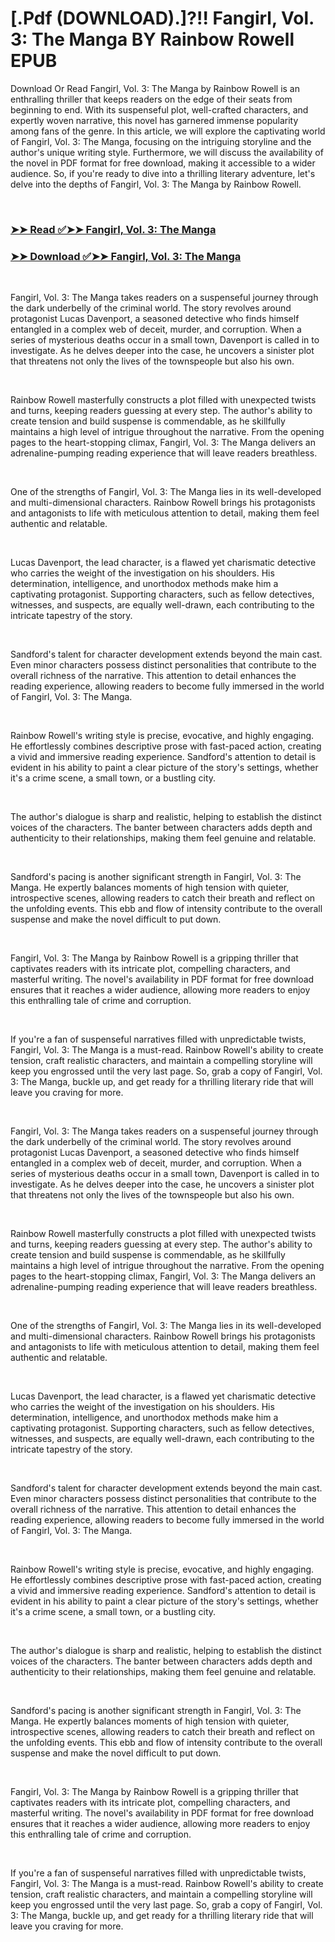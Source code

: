 # [.Pdf (DOWNLOAD).]?!! Fangirl, Vol. 3: The Manga BY Rainbow Rowell EPUB

<p>Download Or Read Fangirl, Vol. 3: The Manga by Rainbow Rowell is an enthralling thriller that keeps readers on the edge of their seats from beginning to end. With its suspenseful plot, well-crafted characters, and expertly woven narrative, this novel has garnered immense popularity among fans of the genre. In this article, we will explore the captivating world of Fangirl, Vol. 3: The Manga, focusing on the intriguing storyline and the author's unique writing style. Furthermore, we will discuss the availability of the novel in PDF format for free download, making it accessible to a wider audience. So, if you're ready to dive into a thrilling literary adventure, let's delve into the depths of Fangirl, Vol. 3: The Manga by Rainbow Rowell.</p>
<p>&nbsp;</p>

### [➤➤ Read ✅➤➤ Fangirl, Vol. 3: The Manga](https://pdfworldcenter.com/?book=62919719)

### [➤➤ Download ✅➤➤ Fangirl, Vol. 3: The Manga](https://pdfworldcenter.com/?book=62919719)

<p>&nbsp;</p>
<p>Fangirl, Vol. 3: The Manga takes readers on a suspenseful journey through the dark underbelly of the criminal world. The story revolves around protagonist Lucas Davenport, a seasoned detective who finds himself entangled in a complex web of deceit, murder, and corruption. When a series of mysterious deaths occur in a small town, Davenport is called in to investigate. As he delves deeper into the case, he uncovers a sinister plot that threatens not only the lives of the townspeople but also his own.</p>
<p>&nbsp;</p>
<p>Rainbow Rowell masterfully constructs a plot filled with unexpected twists and turns, keeping readers guessing at every step. The author's ability to create tension and build suspense is commendable, as he skillfully maintains a high level of intrigue throughout the narrative. From the opening pages to the heart-stopping climax, Fangirl, Vol. 3: The Manga delivers an adrenaline-pumping reading experience that will leave readers breathless.</p>
<p>&nbsp;</p>
<p>One of the strengths of Fangirl, Vol. 3: The Manga lies in its well-developed and multi-dimensional characters. Rainbow Rowell brings his protagonists and antagonists to life with meticulous attention to detail, making them feel authentic and relatable.</p>
<p>&nbsp;</p>
<p>Lucas Davenport, the lead character, is a flawed yet charismatic detective who carries the weight of the investigation on his shoulders. His determination, intelligence, and unorthodox methods make him a captivating protagonist. Supporting characters, such as fellow detectives, witnesses, and suspects, are equally well-drawn, each contributing to the intricate tapestry of the story.</p>
<p>&nbsp;</p>
<p>Sandford's talent for character development extends beyond the main cast. Even minor characters possess distinct personalities that contribute to the overall richness of the narrative. This attention to detail enhances the reading experience, allowing readers to become fully immersed in the world of Fangirl, Vol. 3: The Manga.</p>
<p>&nbsp;</p>
<p>Rainbow Rowell's writing style is precise, evocative, and highly engaging. He effortlessly combines descriptive prose with fast-paced action, creating a vivid and immersive reading experience. Sandford's attention to detail is evident in his ability to paint a clear picture of the story's settings, whether it's a crime scene, a small town, or a bustling city.</p>
<p>&nbsp;</p>
<p>The author's dialogue is sharp and realistic, helping to establish the distinct voices of the characters. The banter between characters adds depth and authenticity to their relationships, making them feel genuine and relatable.</p>
<p>&nbsp;</p>
<p>Sandford's pacing is another significant strength in Fangirl, Vol. 3: The Manga. He expertly balances moments of high tension with quieter, introspective scenes, allowing readers to catch their breath and reflect on the unfolding events. This ebb and flow of intensity contribute to the overall suspense and make the novel difficult to put down.</p>
<p>&nbsp;</p>
<p>Fangirl, Vol. 3: The Manga by Rainbow Rowell is a gripping thriller that captivates readers with its intricate plot, compelling characters, and masterful writing. The novel's availability in PDF format for free download ensures that it reaches a wider audience, allowing more readers to enjoy this enthralling tale of crime and corruption.</p>
<p>&nbsp;</p>
<p>If you're a fan of suspenseful narratives filled with unpredictable twists, Fangirl, Vol. 3: The Manga is a must-read. Rainbow Rowell's ability to create tension, craft realistic characters, and maintain a compelling storyline will keep you engrossed until the very last page. So, grab a copy of Fangirl, Vol. 3: The Manga, buckle up, and get ready for a thrilling literary ride that will leave you craving for more.</p>
<p>&nbsp;</p>
<p>Fangirl, Vol. 3: The Manga takes readers on a suspenseful journey through the dark underbelly of the criminal world. The story revolves around protagonist Lucas Davenport, a seasoned detective who finds himself entangled in a complex web of deceit, murder, and corruption. When a series of mysterious deaths occur in a small town, Davenport is called in to investigate. As he delves deeper into the case, he uncovers a sinister plot that threatens not only the lives of the townspeople but also his own.</p>
<p>&nbsp;</p>
<p>Rainbow Rowell masterfully constructs a plot filled with unexpected twists and turns, keeping readers guessing at every step. The author's ability to create tension and build suspense is commendable, as he skillfully maintains a high level of intrigue throughout the narrative. From the opening pages to the heart-stopping climax, Fangirl, Vol. 3: The Manga delivers an adrenaline-pumping reading experience that will leave readers breathless.</p>
<p>&nbsp;</p>
<p>One of the strengths of Fangirl, Vol. 3: The Manga lies in its well-developed and multi-dimensional characters. Rainbow Rowell brings his protagonists and antagonists to life with meticulous attention to detail, making them feel authentic and relatable.</p>
<p>&nbsp;</p>
<p>Lucas Davenport, the lead character, is a flawed yet charismatic detective who carries the weight of the investigation on his shoulders. His determination, intelligence, and unorthodox methods make him a captivating protagonist. Supporting characters, such as fellow detectives, witnesses, and suspects, are equally well-drawn, each contributing to the intricate tapestry of the story.</p>
<p>&nbsp;</p>
<p>Sandford's talent for character development extends beyond the main cast. Even minor characters possess distinct personalities that contribute to the overall richness of the narrative. This attention to detail enhances the reading experience, allowing readers to become fully immersed in the world of Fangirl, Vol. 3: The Manga.</p>
<p>&nbsp;</p>
<p>Rainbow Rowell's writing style is precise, evocative, and highly engaging. He effortlessly combines descriptive prose with fast-paced action, creating a vivid and immersive reading experience. Sandford's attention to detail is evident in his ability to paint a clear picture of the story's settings, whether it's a crime scene, a small town, or a bustling city.</p>
<p>&nbsp;</p>
<p>The author's dialogue is sharp and realistic, helping to establish the distinct voices of the characters. The banter between characters adds depth and authenticity to their relationships, making them feel genuine and relatable.</p>
<p>&nbsp;</p>
<p>Sandford's pacing is another significant strength in Fangirl, Vol. 3: The Manga. He expertly balances moments of high tension with quieter, introspective scenes, allowing readers to catch their breath and reflect on the unfolding events. This ebb and flow of intensity contribute to the overall suspense and make the novel difficult to put down.</p>
<p>&nbsp;</p>
<p>Fangirl, Vol. 3: The Manga by Rainbow Rowell is a gripping thriller that captivates readers with its intricate plot, compelling characters, and masterful writing. The novel's availability in PDF format for free download ensures that it reaches a wider audience, allowing more readers to enjoy this enthralling tale of crime and corruption.</p>
<p>&nbsp;</p>
<p>If you're a fan of suspenseful narratives filled with unpredictable twists, Fangirl, Vol. 3: The Manga is a must-read. Rainbow Rowell's ability to create tension, craft realistic characters, and maintain a compelling storyline will keep you engrossed until the very last page. So, grab a copy of Fangirl, Vol. 3: The Manga, buckle up, and get ready for a thrilling literary ride that will leave you craving for more.</p>
<p>&nbsp;</p>
